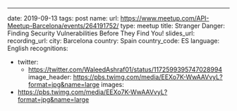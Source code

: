 ---
date: 2019-09-13
tags: post
name: 
url: https://www.meetup.com/API-Meetup-Barcelona/events/264191752/
type: meetup
title: Stranger Danger: Finding Security Vulnerabilities Before They Find You!
slides_url: 
recording_url: 
city: Barcelona
country: Spain
country_code: ES
language: English
recognitions:
  - twitter:
    - https://twitter.com/WaleedAshraf01/status/1172599395747028994
image_header: https://pbs.twimg.com/media/EEXo7K-WwAAVvyL?format=jpg&name=large
images:
  - https://pbs.twimg.com/media/EEXo7K-WwAAVvyL?format=jpg&name=large
